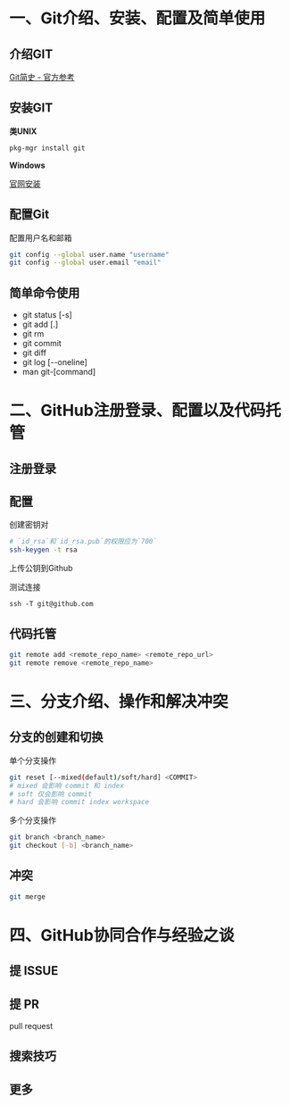 # 一、Git介绍、安装、配置及简单使用

## 介绍GIT

[Git简史 - 官方参考](https://git-scm.com/book/zh/v2/%E8%B5%B7%E6%AD%A5-Git-%E7%AE%80%E5%8F%B2)

## 安装GIT

**类UNIX**

```sh
pkg-mgr install git
```

**Windows**

[官网安装](https://git-scm.com/)

## 配置Git

配置用户名和邮箱

```sh
git config --global user.name "username"
git config --global user.email "email"
```

## 简单命令使用

- git status [-s]
- git add [.]
- git rm
- git commit
- git diff
- git log [--oneline]
- man git-[command]

# 二、GitHub注册登录、配置以及代码托管

## 注册登录

## 配置

创建密钥对

```sh
# `id_rsa`和`id_rsa.pub`的权限应为`700`
ssh-keygen -t rsa
```

上传公钥到Github

测试连接

```ssh
ssh -T git@github.com
```

## 代码托管

```sh
git remote add <remote_repo_name> <remote_repo_url>
git remote remove <remote_repo_name>
```

# 三、分支介绍、操作和解决冲突

## 分支的创建和切换

单个分支操作

```sh
git reset [--mixed(default)/soft/hard] <COMMIT>
# mixed 会影响 commit 和 index
# soft 仅会影响 commit
# hard 会影响 commit index workspace
```

多个分支操作

```sh
git branch <branch_name>
git checkout [-b] <branch_name>
```

## 冲突

```sh
git merge
```


# 四、GitHub协同合作与经验之谈

## 提 ISSUE

## 提 PR

pull request

## 搜索技巧

## 更多